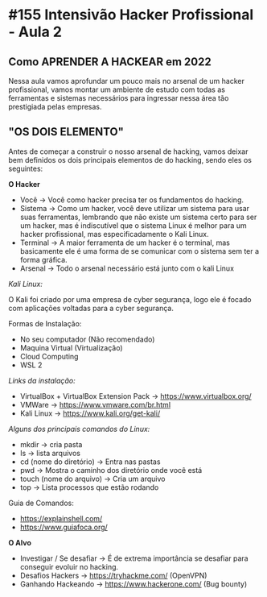 # #155 Intensivão Hacker Profissional - Aula 2

##  Como APRENDER A HACKEAR em 2022

Nessa aula vamos aprofundar um pouco mais no arsenal de um hacker profissional, vamos montar um ambiente de estudo com todas as ferramentas e sistemas necessários para ingressar nessa área tão prestigiada pelas empresas.

##  "OS DOIS ELEMENTO"

Antes de começar a construir o nosso arsenal de hacking, vamos deixar bem definidos os dois principais elementos de do hacking, sendo eles os seguintes: 

**O Hacker**

* Você -> Você como hacker precisa ter os fundamentos do hacking.
* Sistema -> Como um hacker, você deve utilizar um sistema para usar suas ferramentas, lembrando que não existe um sistema certo para ser um hacker, mas é indiscutível que o sistema Linux é melhor para um hacker profissional, mas especificadamente o Kali Linux.
* Terminal -> A maior ferramenta de um hacker é o terminal, mas basicamente ele é uma forma de se comunicar com o sistema sem ter a forma gráfica.
* Arsenal -> Todo o arsenal necessário está junto com o kali Linux

*Kali Linux:*

O Kali foi criado por uma empresa de cyber segurança, logo ele é focado com aplicações voltadas para a cyber segurança.

Formas de Instalação:

- No seu computador (Não recomendado)
- Maquina Virtual (Virtualização)
- Cloud Computing 
- WSL 2

*Links da instalação:*

 - VirtualBox + VirtualBox Extension Pack -> https://www.virtualbox.org/
 - VMWare -> https://www.vmware.com/br.html
 - Kali Linux -> https://www.kali.org/get-kali/

*Alguns dos principais comandos do Linux:*

* mkdir -> cria pasta
* ls -> lista arquivos
* cd (nome do diretório) -> Entra nas pastas
* pwd -> Mostra o caminho dos diretório onde você está
* touch (nome do arquivo) -> Cria um arquivo
* top -> Lista processos que estão rodando

Guia de Comandos: 

* https://explainshell.com/
* https://www.guiafoca.org/

**O Alvo**

- Investigar / Se desafiar -> É de extrema importância se desafiar para conseguir evoluir no hacking.
- Desafios Hackers -> https://tryhackme.com/ (OpenVPN)
- Ganhando Hackeando -> https://www.hackerone.com/ (Bug bounty)